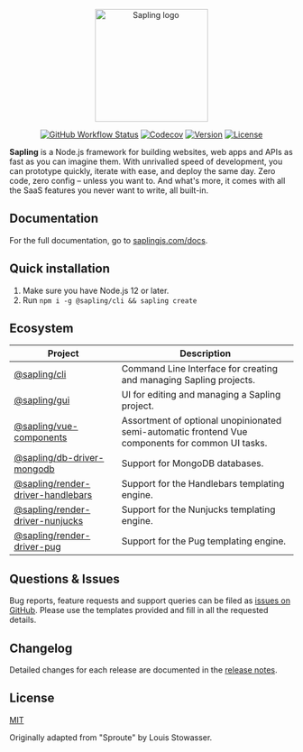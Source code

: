 <p align="center"><a href="https://saplingjs.com" target="_blank" rel="noopener noreferrer"><img width="200" src="https://saplingjs.com/images/logo.svg" alt="Sapling logo"></a></p>

<p align="center">
  <a href="https://github.com/saplingjs/sapling/actions"><img src="https://img.shields.io/github/actions/workflow/status/saplingjs/sapling/test.yml?branch=master" alt="GitHub Workflow Status"></a>
  <a href="https://app.codecov.io/gh/saplingjs/sapling"><img src="https://img.shields.io/codecov/c/gh/saplingjs/sapling?token=HAB7MZEQUC" alt="Codecov"></a>
  <a href="https://www.npmjs.com/package/@sapling/sapling"><img src="https://img.shields.io/npm/v/@sapling/sapling.svg?sanitize=true" alt="Version"></a>
  <a href="https://github.com/saplingjs/sapling/blob/master/LICENSE"><img src="https://img.shields.io/npm/l/@sapling/sapling.svg?sanitize=true" alt="License"></a>
</p>

**Sapling** is a Node.js framework for building websites, web apps and APIs as fast as you can imagine them.  With unrivalled speed of development, you can prototype quickly, iterate with ease, and deploy the same day.  Zero code, zero config – unless you want to.  And what's more, it comes with all the SaaS features you never want to write, all built-in.

## Documentation

For the full documentation, go to [saplingjs.com/docs](https://saplingjs.com/docs/).

## Quick installation

1. Make sure you have Node.js 12 or later.
2. Run `npm i -g @sapling/cli && sapling create`

## Ecosystem

Project                                                                                     | Description
--------------------------------------------------------------------------------------------|---------------------------------------------------------------------------------------------------
[@sapling/cli](https://github.com/saplingjs/cli)                                            | Command Line Interface for creating and managing Sapling projects.
[@sapling/gui](https://github.com/saplingjs/gui)                                            | UI for editing and managing a Sapling project.
[@sapling/vue-components](https://github.com/saplingjs/vue-components)                      | Assortment of optional unopinionated semi-automatic frontend Vue components for common UI tasks.
[@sapling/db-driver-mongodb](https://github.com/saplingjs/db-driver-mongodb)                | Support for MongoDB databases.
[@sapling/render-driver-handlebars](https://github.com/saplingjs/render-driver-handlebars)  | Support for the Handlebars templating engine.
[@sapling/render-driver-nunjucks](https://github.com/saplingjs/render-driver-nunjucks)      | Support for the Nunjucks templating engine.
[@sapling/render-driver-pug](https://github.com/saplingjs/render-driver-pug)                | Support for the Pug templating engine.

## Questions & Issues

Bug reports, feature requests and support queries can be filed as [issues on GitHub](https://github.com/saplingjs/sapling/issues).  Please use the templates provided and fill in all the requested details.

## Changelog

Detailed changes for each release are documented in the [release notes](https://github.com/saplingjs/sapling/releases).

## License

[MIT](https://opensource.org/licenses/MIT)

Originally adapted from "Sproute" by Louis Stowasser.
